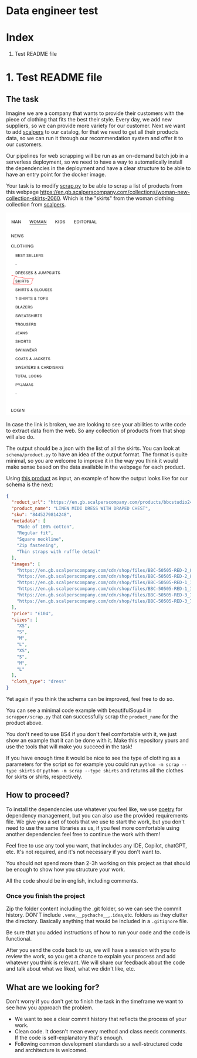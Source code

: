 # Data engineer test

# Index

1. Test README file


# 1. Test README file
 

## The task

Imagine we are a company that wants to provide their customers with the piece of clothing that fits the best their
style.
Every day, we add new suppliers, so we can provide more variety for our customer.
Next we want to add [scalpers](https://en.gb.scalperscompany.com/) to our catalog, for that we need to get all their
products data, so we can run it through our recommendation system and offer it to our customers.

Our pipelines for web scrapping will be run as an on-demand batch job in a serverless deployment, so we need to have a
way to automatically install the dependencies in the deployment and have a clear structure to be able to have an entry
point for the docker image.

Your task is to modify [scrap.py](scrapper%2Fscrap.py) to be able to scrap a list of products from this
webpage https://en.gb.scalperscompany.com/collections/woman-new-collection-skirts-2060.
Which is the "skirts" from the woman clothing collection from [scalpers](https://en.gb.scalperscompany.com/).

![untitled.png](assets/untitled.png)

In case the link is broken, we are looking to see your abilities to write code to extract data from the web. So any
collection of products from that shop will also do.

The output should be a json with the list of all the skirts. You can look at `schema/product.py` to have an idea of the
output format.
The format is quite minimal, so you are welcome to improve it in the way you think it would make sense based on the data
available in the webpage for each product.

Using [this product](https://en.gb.scalperscompany.com/products/bbcstudio24-50505-strapless-linen-dress-ss24-red) as
input, an example of how the output looks like for our schema is the next:

```json
{
  "roduct_url": "https://en.gb.scalperscompany.com/products/bbcstudio24-50505-strapless-linen-dress-ss24-red",
  "product_name": "LINEN MIDI DRESS WITH DRAPED CHEST",
  "sku": "8445279814248",
  "metadata": [
    "Made of 100% cotton",
    "Regular fit",
    "Square neckline",
    "Zip fastening",
    "Thin straps with ruffle detail"
  ],
  "images": [
    "https://en.gb.scalperscompany.com/cdn/shop/files/BBC-50505-RED-2_8392707e-c459-4eb2-b8d5-20dd3bba8b2c.jpg?v=1715950630",
    "https://en.gb.scalperscompany.com/cdn/shop/files/BBC-50505-RED-2_8392707e-c459-4eb2-b8d5-20dd3bba8b2c_800x.jpg?v=1715950630",
    "https://en.gb.scalperscompany.com/cdn/shop/files/BBC-50505-RED-1_12cca2fa-3e2c-4e18-b145-927e0cae6c1b.jpg?v=1715950630",
    "https://en.gb.scalperscompany.com/cdn/shop/files/BBC-50505-RED-1_12cca2fa-3e2c-4e18-b145-927e0cae6c1b_800x.jpg?v=1715950630",
    "https://en.gb.scalperscompany.com/cdn/shop/files/BBC-50505-RED-3_70b33f83-8a5d-4604-8cfe-d342011d122e.jpg?v=1715950630",
    "https://en.gb.scalperscompany.com/cdn/shop/files/BBC-50505-RED-3_70b33f83-8a5d-4604-8cfe-d342011d122e_800x.jpg?v=1715950630"
  ],
  "price": "£104",
  "sizes": [
    "XS",
    "S",
    "M",
    "L",
    "XS",
    "S",
    "M",
    "L"
  ],
  "cloth_type": "dress"
}
```

Yet again if you think the schema can be improved, feel free to do so.

You can see a minimal code example with beautifulSoup4 in `scrapper/scrap.py` that can successfully scrap
the `product_name` for the product above.

You don't need to use BS4 if you don't feel comfortable with it, we just show an example that it can be done with it.
Make this repository yours and use the tools that will make you succeed in the task!

If you have enough time it would be nice to see the type of clothing as a parameters for the script so for example you
could run `python -m scrap --type skirts` or `python -m scrap --type shirts` and returns all the clothes for skirts or
shirts, respectively.

## How to proceed?

To install the dependencies use whatever you feel like, we use [poetry](https://python-poetry.org/) for dependency
management, but you can also use the provided requirements file.
We give you a set of tools that we use to start the work, but you don't need to use the same libraries as us, if you
feel
more comfortable using another dependencies feel free to continue the work with them!

Feel free to use any tool you want, that includes any IDE, Copilot, chatGPT, etc. It's not required, and it's not
necessary if you don't want to.

You should not spend more than 2-3h working on this project as that should be enough to show how you structure your
work.

All the code should be in english, including comments.

### Once you finish the project

Zip the folder content including the .git folder, so we can see the commit history.
DON'T include `.venv`,`__pychache__`,`.idea`,etc. folders as they clutter the directory. Basically anything that would be included in a `.gitignore` file.

Be sure that you added instructions of how to run your code and the code is functional.

After you send the code back to us, we will have a session with you to review the work, so you get a chance to explain
your process and add whatever you think is relevant.
We will share our feedback about the code and talk about what we liked, what we didn't like, etc.

## What are we looking for?

Don't worry if you don't get to finish the task in the timeframe we want to see how you approach the problem.

* We want to see a clear commit history that reflects the process of your work.
* Clean code. It doesn't mean every method and class needs comments. If the code is self-explanatory that's enough.
* Following common development standards so a well-structured code and architecture is welcomed.

